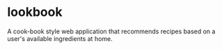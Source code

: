 # lookbook
A cook-book style web application that recommends recipes based on a user's available ingredients at home.
